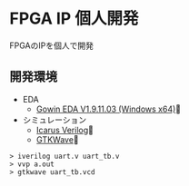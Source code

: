 # FPGA IP 個人開発

FPGAのIPを個人で開発

## 開発環境

- EDA
  - [Gowin EDA V1.9.11.03 (Windows x64)](https://cdn.gowinsemi.com.cn/Gowin_V1.9.11.03_x64_win.zip)🔗
- シミュレーション
  - [Icarus Verilog](https://bleyer.org/icarus/)🔗
  - [GTKWave](https://gtkwave.sourceforge.net/)🔗

```shell
> iverilog uart.v uart_tb.v
> vvp a.out
> gtkwave uart_tb.vcd
```
